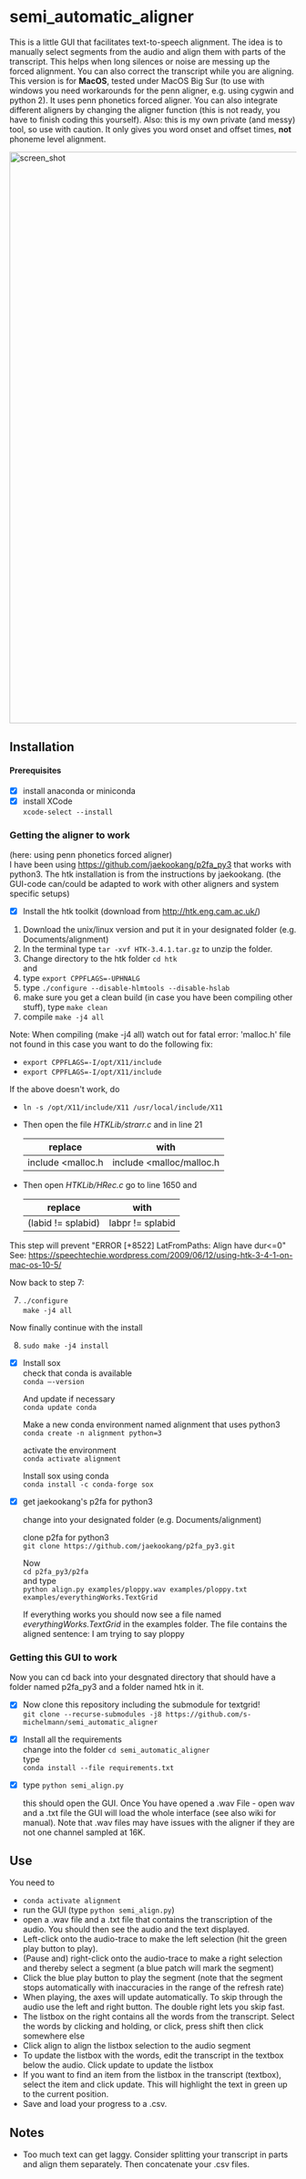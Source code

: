# semi_automatic_aligner
This is a little GUI that facilitates text-to-speech alignment. The idea is to manually select segments from the audio and align them with parts of the transcript. This helps when long silences or noise are messing up the forced alignment. You can also correct the transcript while you are aligning.
This version is for **MacOS**, tested under MacOS Big Sur (to use with windows you need workarounds for the penn aligner, e.g. using cygwin and python 2). It uses penn phonetics forced aligner. You can also integrate different aligners by changing the aligner function (this is not ready, you have to finish coding this yourself). Also: this is my own private (and messy) tool, so use with caution. It only gives you word onset and offset times, **not** phoneme level alignment.

<img width="1002" alt="screen_shot" src="https://user-images.githubusercontent.com/42154998/228976643-e3033751-008c-4208-ab8c-4e89b5373c1e.png">

## Installation  

#### Prerequisites  
- [x] install anaconda or miniconda  
- [x] install XCode  
      `xcode-select --install`

### Getting the aligner to work  
(here: using penn phonetics forced aligner)  
I have been using https://github.com/jaekookang/p2fa_py3 that works with python3. The htk installation is from the instructions by jaekookang. (the GUI-code can/could be adapted to work with other aligners and system specific setups)  

- [x] Install the htk toolkit
      (download from http://htk.eng.cam.ac.uk/)
1. Download the unix/linux version and put it in your designated folder (e.g. Documents/alignment)  
2. In the terminal type `tar -xvf HTK-3.4.1.tar.gz` to unzip the folder.
3. Change directory to the htk folder `cd htk`  
and
4. type  `export CPPFLAGS=-UPHNALG`
5. type `./configure --disable-hlmtools --disable-hslab`
6. make sure you get a clean build (in case you have been compiling other stuff), type `make clean`
7. compile 	`make -j4 all`

Note: When compiling (make -j4 all) watch out for fatal error: 'malloc.h' file not found  in this case you want to do the following fix:
  - `export CPPFLAGS=-I/opt/X11/include`
  - `export CPPFLAGS=-I/opt/X11/include`

If the above doesn't work, do
  - `ln -s /opt/X11/include/X11 /usr/local/include/X11`

  - Then open the file *HTKLib/strarr.c* and in line 21


      | replace 	| with 	|
      |-	|-	|
      | include <malloc.h 	| include <malloc/malloc.h 	|

  - Then open *HTKLib/HRec.c* go to line 1650 and

      | replace 	| with 	|
      |-	|-	|
      | (labid != splabid) 	| labpr != splabid 	|


This step will prevent "ERROR [+8522] LatFromPaths: Align have dur<=0"
 See: https://speechtechie.wordpress.com/2009/06/12/using-htk-3-4-1-on-mac-os-10-5/

Now back to step 7:

7. `./configure`  
  `make -j4 all`

Now finally continue with the install

8. `sudo make -j4 install`

- [x] Install sox  
  check that conda is available  
  `conda —-version`  

  And update if necessary  
  `conda update conda`  

  Make a new conda environment named alignment that uses python3  
   `conda create -n alignment python=3`  

  activate the environment  
  `conda activate alignment`  

  Install sox using conda  
  `conda install -c conda-forge sox`  

- [x] get jaekookang's p2fa for python3  

  change into your designated folder (e.g. Documents/alignment)  

  clone p2fa for python3  
  `git clone https://github.com/jaekookang/p2fa_py3.git`  

  Now  
  `cd p2fa_py3/p2fa`  
  and type  
  `python align.py examples/ploppy.wav examples/ploppy.txt examples/everythingWorks.TextGrid`   

  If everything works you should now see a file named *everythingWorks.TextGrid* in the examples folder. The file contains the aligned sentence: I am trying to say ploppy  

### Getting this GUI to work  
Now you can cd back into your desgnated directory that should have a folder named p2fa_py3 and a folder named htk in it.  

- [x] Now clone this repository including the submodule for textgrid!  
  `git clone --recurse-submodules -j8 https://github.com/s-michelmann/semi_automatic_aligner`  


- [x] Install all the requirements  
  change into the folder `cd semi_automatic_aligner`  
  type  
  `conda install --file requirements.txt`  

- [x] type `python semi_align.py`  

  this should open the GUI. Once You have opened a .wav File - open wav and a .txt file the GUI will load the whole interface (see also wiki for manual). Note that .wav files may have issues with the aligner if they are not one channel sampled at 16K.

## Use  
You need to
- `conda activate alignment` 
- run the GUI (type `python semi_align.py`)
- open a .wav file and a .txt file that contains the transcription of the audio. You should then see the audio and the text displayed.
- Left-click onto the audio-trace to make the left selection (hit the green play button to play).
- (Pause and) right-click onto the audio-trace to make a right selection and thereby select a segment (a blue patch will mark the segment)
- Click the blue play button to play the segment (note that the segment stops automatically with inaccuracies in the range of the refresh rate)
- When playing, the axes will update automatically. To skip through the audio use the left and right button. The double right lets you skip fast.
- The listbox on the right contains all the words from the transcript. Select the words by clicking and holding, or click, press shift then click somewhere else
- Click align to align the listbox selection to the audio segment
- To update the listbox with the words, edit the transcript in the textbox below the audio. Click update to update the listbox
- If you want to find an item from the listbox in the transcript (textbox), select the item and click update. This will highlight the text in green up to the current position.
- Save and load your progress to a .csv.

## Notes
- Too much text can get laggy. Consider splitting your transcript in parts and align them separately. Then concatenate your .csv files.
